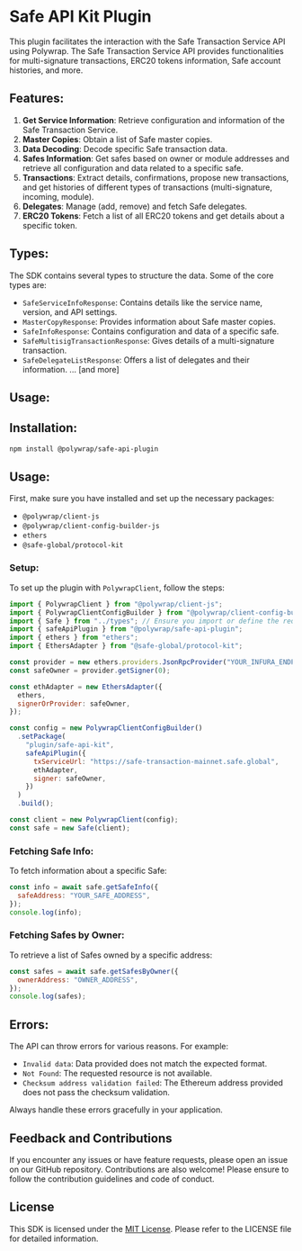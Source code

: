 # Safe API Kit Plugin

This plugin facilitates the interaction with the Safe Transaction Service API using Polywrap. The Safe Transaction Service API provides functionalities for multi-signature transactions, ERC20 tokens information, Safe account histories, and more.

## Features:

1. **Get Service Information**: Retrieve configuration and information of the Safe Transaction Service.
2. **Master Copies**: Obtain a list of Safe master copies.
3. **Data Decoding**: Decode specific Safe transaction data.
4. **Safes Information**: Get safes based on owner or module addresses and retrieve all configuration and data related to a specific safe.
5. **Transactions**: Extract details, confirmations, propose new transactions, and get histories of different types of transactions (multi-signature, incoming, module).
6. **Delegates**: Manage (add, remove) and fetch Safe delegates.
7. **ERC20 Tokens**: Fetch a list of all ERC20 tokens and get details about a specific token.

## Types:

The SDK contains several types to structure the data. Some of the core types are:

- `SafeServiceInfoResponse`: Contains details like the service name, version, and API settings.
- `MasterCopyResponse`: Provides information about Safe master copies.
- `SafeInfoResponse`: Contains configuration and data of a specific safe.
- `SafeMultisigTransactionResponse`: Gives details of a multi-signature transaction.
- `SafeDelegateListResponse`: Offers a list of delegates and their information.
  ... [and more]

## Usage:

## Installation:

```bash
npm install @polywrap/safe-api-plugin
```

## Usage:

First, make sure you have installed and set up the necessary packages:

- `@polywrap/client-js`
- `@polywrap/client-config-builder-js`
- `ethers`
- `@safe-global/protocol-kit`

### Setup:

To set up the plugin with `PolywrapClient`, follow the steps:

```javascript
import { PolywrapClient } from "@polywrap/client-js";
import { PolywrapClientConfigBuilder } from "@polywrap/client-config-builder-js";
import { Safe } from "../types"; // Ensure you import or define the required types
import { safeApiPlugin } from "@polywrap/safe-api-plugin";
import { ethers } from "ethers";
import { EthersAdapter } from "@safe-global/protocol-kit";

const provider = new ethers.providers.JsonRpcProvider("YOUR_INFURA_ENDPOINT");
const safeOwner = provider.getSigner(0);

const ethAdapter = new EthersAdapter({
  ethers,
  signerOrProvider: safeOwner,
});

const config = new PolywrapClientConfigBuilder()
  .setPackage(
    "plugin/safe-api-kit",
    safeApiPlugin({
      txServiceUrl: "https://safe-transaction-mainnet.safe.global",
      ethAdapter,
      signer: safeOwner,
    })
  )
  .build();

const client = new PolywrapClient(config);
const safe = new Safe(client);
```

### Fetching Safe Info:

To fetch information about a specific Safe:

```javascript
const info = await safe.getSafeInfo({
  safeAddress: "YOUR_SAFE_ADDRESS",
});
console.log(info);
```

### Fetching Safes by Owner:

To retrieve a list of Safes owned by a specific address:

```javascript
const safes = await safe.getSafesByOwner({
  ownerAddress: "OWNER_ADDRESS",
});
console.log(safes);
```

## Errors:

The API can throw errors for various reasons. For example:

- `Invalid data`: Data provided does not match the expected format.
- `Not Found`: The requested resource is not available.
- `Checksum address validation failed`: The Ethereum address provided does not pass the checksum validation.

Always handle these errors gracefully in your application.

## Feedback and Contributions

If you encounter any issues or have feature requests, please open an issue on our GitHub repository. Contributions are also welcome! Please ensure to follow the contribution guidelines and code of conduct.

## License

This SDK is licensed under the [MIT License](LICENSE). Please refer to the LICENSE file for detailed information.
